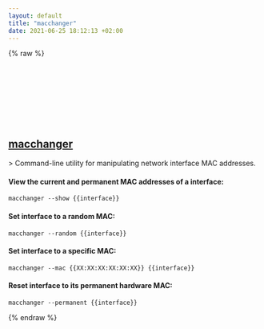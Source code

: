 ```yaml
---
layout: default
title: "macchanger"
date: 2021-06-25 18:12:13 +02:00
---
```

{% raw %}
<h2 id="macchanger">
  <a href="/en/linux/macchanger.html">macchanger</a> <a href="#macchanger"><svg class="icon">
    <use href="/assets/images/unicode_sprite.svg#link" />
  </svg></a>
</h2>
> Command-line utility for manipulating network interface MAC addresses.

#### View the current and permanent MAC addresses of a interface:
```shell
macchanger --show {{interface}}
```
#### Set interface to a random MAC:
```shell
macchanger --random {{interface}}
```
#### Set interface to a specific MAC:
```shell
macchanger --mac {{XX:XX:XX:XX:XX:XX}} {{interface}}
```
#### Reset interface to its permanent hardware MAC:
```shell
macchanger --permanent {{interface}}
```
{% endraw %}